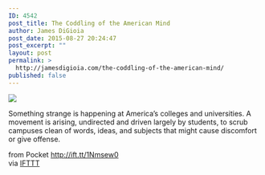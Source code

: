 ```yaml
---
ID: 4542
post_title: The Coddling of the American Mind
author: James DiGioia
post_date: 2015-08-27 20:24:47
post_excerpt: ""
layout: post
permalink: >
  http://jamesdigioia.com/the-coddling-of-the-american-mind/
published: false
---
```

![][1]  
  
Something strange is happening at America’s colleges and universities. A movement is arising, undirected and driven largely by students, to scrub campuses clean of words, ideas, and subjects that might cause discomfort or give offense.  
  
from Pocket http://ift.tt/1Nmsew0  
via [IFTTT][2]

 [1]: http://ift.tt/1hx1e3g
 [2]: http://ift.tt/1c4nCfM